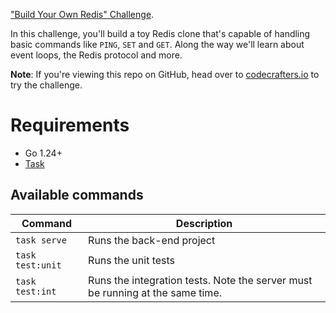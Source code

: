 ["Build Your Own Redis" Challenge](https://codecrafters.io/challenges/redis).

In this challenge, you'll build a toy Redis clone that's capable of handling
basic commands like `PING`, `SET` and `GET`. Along the way we'll learn about
event loops, the Redis protocol and more.

**Note**: If you're viewing this repo on GitHub, head over to
[codecrafters.io](https://codecrafters.io) to try the challenge.

# Requirements

- Go 1.24+
- [Task](https://taskfile.dev/)

## Available commands

| Command | Description |
| --- | --- |
| `task serve` | Runs the back-end project |
| `task test:unit` | Runs the unit tests |
| `task test:int` | Runs the integration tests. Note the server must be running at the same time. |
